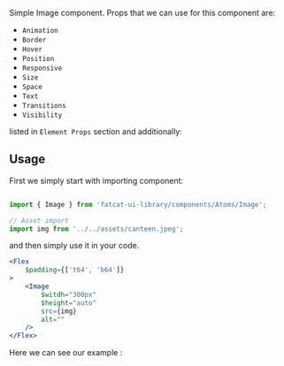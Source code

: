 Simple Image component. Props that we can use for this component are:

- `Animation`
- `Border`
- `Hover`
- `Position`
- `Responsive`
- `Size`
- `Space`
- `Text`
- `Transitions`
- `Visibility`

listed in `Element Props` section and additionally:

## Usage 

First we simply start with importing component:

```jsx

import { Image } from 'fatcat-ui-library/components/Atoms/Image';

// Asset import
import img from '../../assets/canteen.jpeg';

```

and then simply use it in your code.

```jsx
<Flex
	$padding={['t64', 'b64']}
>
	<Image
		$witdh="300px"
		$height="auto"
		src={img}
		alt=""
	/>
</Flex>
```

Here we can see our example	:
